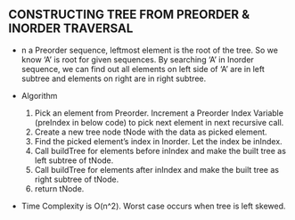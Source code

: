 ## CONSTRUCTING TREE FROM PREORDER & INORDER TRAVERSAL

- n a Preorder sequence, leftmost element is the root of the tree. So we know ‘A’ is root for given sequences. By searching ‘A’ in Inorder sequence, we can find out all elements on left side of ‘A’ are in left subtree and elements on right are in right subtree.

- Algorithm
    1. Pick an element from Preorder. Increment a Preorder Index Variable (preIndex in below code) to pick next element in next recursive call.
    2. Create a new tree node tNode with the data as picked element.
    3. Find the picked element’s index in Inorder. Let the index be inIndex.
    4. Call buildTree for elements before inIndex and make the built tree as left subtree of tNode.
    5. Call buildTree for elements after inIndex and make the built tree as right subtree of tNode.
    6. return tNode.

- Time Complexity is O(n^2). Worst case occurs when tree is left skewed.

